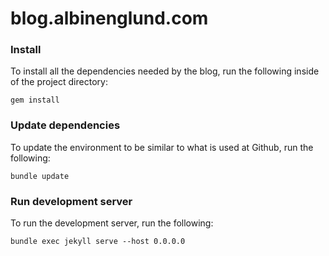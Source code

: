 # blog.albinenglund.com

### Install

To install all the dependencies needed by the blog, run the following inside of the project directory:

```
gem install
```

### Update dependencies

To update the environment to be similar to what is used at Github, run the following:

```
bundle update
```

### Run development server

To run the development server, run the following:

```
bundle exec jekyll serve --host 0.0.0.0
```
